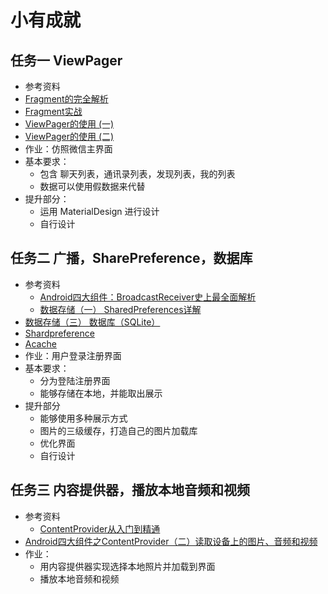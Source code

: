 ﻿# 小有成就

## 任务一 ViewPager
- 参考资料
 - [Fragment的完全解析](https://blog.csdn.net/guolin_blog/article/details/8881711)
 - [Fragment实战](http://blog.csdn.net/guolin_blog/article/details/13171191)
 - [ViewPager的使用 (一)](http://www.imooc.com/article/2580)
 -  [ViewPager的使用 (二)](http://www.imooc.com/article/2742)
- 作业：仿照微信主界面
 - 基本要求：
     * 包含 聊天列表，通讯录列表，发现列表，我的列表
     * 数据可以使用假数据来代替
 - 提升部分：
     * 运用 MaterialDesign 进行设计
     * 自行设计


## 任务二 广播，SharePreference，数据库
- 参考资料
  - [Android四大组件：BroadcastReceiver史上最全面解析](https://www.jianshu.com/p/ca3d87a4cdf3)
  - [数据存储（一） SharedPreferences详解](https://www.jianshu.com/p/59b266c644f3)
 - [数据存储（三） 数据库（SQLite）](https://www.jianshu.com/p/774b8df5a2fc)
 - [Shardpreference](http://www.jianshu.com/p/ae2c7004179d)
 - [Acache](http://blog.csdn.net/zhoubin1992/article/details/46379055)
- 作业：用户登录注册界面
 - 基本要求：
     - 分为登陆注册界面
     - 能够存储在本地，并能取出展示
 - 提升部分
     - 能够使用多种展示方式
     - 图片的三级缓存，打造自己的图片加载库
     - 优化界面
     - 自行设计

## 任务三 内容提供器，播放本地音频和视频
- 参考资料
  - [ContentProvider从入门到精通](https://www.jianshu.com/p/f5ec75a9cfea)
 - [Android四大组件之ContentProvider（二）读取设备上的图片、音频和视频](https://blog.csdn.net/deng0zhaotai/article/details/12446077)
- 作业：
     - 用内容提供器实现选择本地照片并加载到界面
     - 播放本地音频和视频
     

